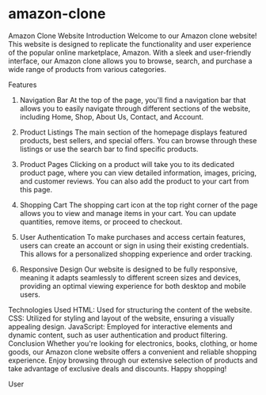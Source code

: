 # amazon-clone

Amazon Clone Website
Introduction
Welcome to our Amazon clone website! This website is designed to replicate the functionality and user experience of the popular online marketplace, Amazon. With a sleek and user-friendly interface, our Amazon clone allows you to browse, search, and purchase a wide range of products from various categories.

Features
1. Navigation Bar
At the top of the page, you'll find a navigation bar that allows you to easily navigate through different sections of the website, including Home, Shop, About Us, Contact, and Account.

2. Product Listings
The main section of the homepage displays featured products, best sellers, and special offers. You can browse through these listings or use the search bar to find specific products.

3. Product Pages
Clicking on a product will take you to its dedicated product page, where you can view detailed information, images, pricing, and customer reviews. You can also add the product to your cart from this page.

4. Shopping Cart
The shopping cart icon at the top right corner of the page allows you to view and manage items in your cart. You can update quantities, remove items, or proceed to checkout.

5. User Authentication
To make purchases and access certain features, users can create an account or sign in using their existing credentials. This allows for a personalized shopping experience and order tracking.

6. Responsive Design
Our website is designed to be fully responsive, meaning it adapts seamlessly to different screen sizes and devices, providing an optimal viewing experience for both desktop and mobile users.

Technologies Used
HTML: Used for structuring the content of the website.
CSS: Utilized for styling and layout of the website, ensuring a visually appealing design.
JavaScript: Employed for interactive elements and dynamic content, such as user authentication and product filtering.
Conclusion
Whether you're looking for electronics, books, clothing, or home goods, our Amazon clone website offers a convenient and reliable shopping experience. Enjoy browsing through our extensive selection of products and take advantage of exclusive deals and discounts. Happy shopping!



User


